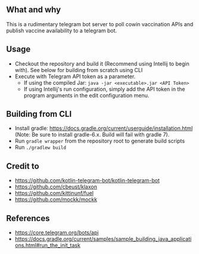 ## What and why
This is a rudimentary telegram bot server to poll cowin vaccination APIs and publish vaccine availability to a telegram bot. 

## Usage
- Checkout the repository and build it (Recommend using Intellij to begin with). See below for building from scratch using CLI
- Execute with Telegram API token as a parameter.
  - If using the compiled Jar: `java -jar <executable>.jar <API Token>`
  - If using Intellij's run configuration, simply add the API token in the program arguments in the edit configuration menu.

## Building from CLI
- Install gradle: https://docs.gradle.org/current/userguide/installation.html (Note: Be sure to install gradle-6.x. Build will fail with gradle 7).
- Run `gradle wrapper` from the repository root to generate build scripts
- Run `./gradlew build` 

## Credit to
- https://github.com/kotlin-telegram-bot/kotlin-telegram-bot
- https://github.com/cbeust/klaxon
- https://github.com/kittinunf/fuel
- https://github.com/mockk/mockk

## References
- https://core.telegram.org/bots/api
- https://docs.gradle.org/current/samples/sample_building_java_applications.html#run_the_init_task
